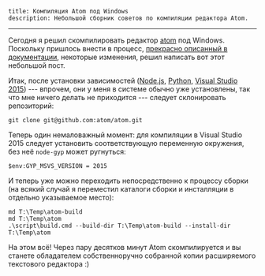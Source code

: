     title: Компиляция Atom под Windows
    description: Небольшой сборник советов по компиляции редактора Atom.
---

Сегодня я решил скомпилировать редактор [atom][] под Windows. Поскольку пришлось
внести в процесс, [прекрасно описанный в документации][build-documentation],
некоторые изменения, решил написать вот этот небольшой пост.

Итак, после установки зависимостей ([Node.js][node-js], [Python][python],
[Visual Studio 2015][visual-studio-2015]) --- впрочем, они у меня в системе
обычно уже установлены, так что мне ничего делать не приходится --- следует
склонировать репозиторий:

    git clone git@github.com:atom/atom.git

Теперь один немаловажный момент: для компиляции в Visual Studio 2015 следует
установить соответствующую переменную окружения, без неё `node-gyp` может
ругнуться:

    $env:GYP_MSVS_VERSION = 2015

И теперь уже можно переходить непосредственно к процессу сборки (на всякий
случай я переместил каталоги сборки и инсталляции в отдельно указываемое место):

    md T:\Temp\atom-build
    md T:\Temp\atom
    .\script\build.cmd --build-dir T:\Temp\atom-build --install-dir T:\Temp\atom

На этом всё! Через пару десятков минут Atom скомпилируется и вы станете
обладателем собственноручно собранной копии расширяемого текстового редактора :)

[atom]: https://github.com/atom/atom
[build-documentation]: https://github.com/atom/atom/blob/master/docs/build-instructions/windows.md
[node-js]: https://nodejs.org/
[python]: https://www.python.org/
[visual-studio-2015]: https://www.visualstudio.com/vs-2015-product-editions

